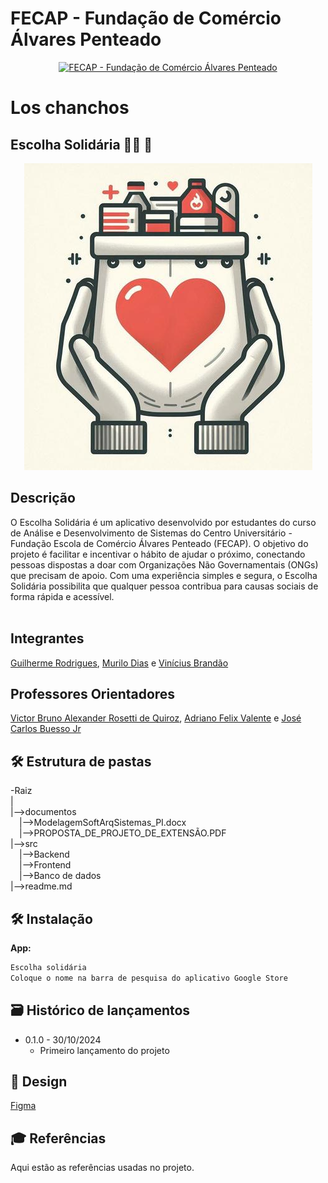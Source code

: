 # FECAP - Fundação de Comércio Álvares Penteado

<p align="center">
<a href= "https://www.fecap.br/"><img src="https://encrypted-tbn0.gstatic.com/images?q=tbn:ANd9GcRhZPrRa89Kma0ZZogxm0pi-tCn_TLKeHGVxywp-LXAFGR3B1DPouAJYHgKZGV0XTEf4AE&usqp=CAU" alt="FECAP - Fundação de Comércio Álvares Penteado" border="0"></a>
</p>

# Los chanchos
## Escolha Solidária 💊👕 🍎 
<p align="center">
<img src="https://github.com/2024-2-NADS3/Projeto2/blob/main/Documents/Entrega%203/Icone.jpeg"></a>

## Descrição
<p aling = "center">
O Escolha Solidária é um aplicativo desenvolvido por estudantes do curso de Análise e Desenvolvimento de Sistemas do Centro Universitário - Fundação Escola de Comércio Álvares Penteado (FECAP). O objetivo do projeto é facilitar e incentivar o hábito de ajudar o próximo, conectando pessoas dispostas a doar com Organizações Não Governamentais (ONGs) que precisam de apoio. Com uma experiência simples e segura, o Escolha Solidária possibilita que qualquer pessoa contribua para causas sociais de forma rápida e acessível.
  <br><br>


## Integrantes

<a href="https://www.linkedin.com/in/guilherme-rodrigues-7468211b7/">Guilherme Rodrigues</a>, <a href="https://www.linkedin.com/in/murilo-dias-32b13a327/">Murilo Dias</a> e <a href="https://www.linkedin.com/in/vinícius-brandão-3846141bb/">Vinícius Brandão</a>

## Professores Orientadores
<a href="https://www.linkedin.com/in/victorbarq/">Victor Bruno Alexander Rosetti de Quiroz</a>, <a href="https://www.linkedin.com/in/adriano-valente-534576135/">Adriano Felix Valente</a> e <a href="https://www.linkedin.com/in/jbuesso/">José Carlos Buesso Jr</a>

## 🛠 Estrutura de pastas

-Raiz<br>
|<br>
|-->documentos<br>
  &emsp;|-->ModelagemSoftArqSistemas_PI.docx<br> &emsp;|-->PROPOSTA_DE_PROJETO_DE_EXTENSÃO.PDF<br>
|-->src<br>
  &emsp;|-->Backend<br>
  &emsp;|-->Frontend<br>
  &emsp;|-->Banco de dados<br>
|-->readme.md<br>


## 🛠 Instalação


<b>App:</b>

```sh
Escolha solidária
Coloque o nome na barra de pesquisa do aplicativo Google Store
```

## 🗃 Histórico de lançamentos

* 0.1.0 - 30/10/2024
    * Primeiro lançamento do projeto


## 🎨 Design

 <a href="https://www.figma.com/design/P3df5yE6b7cFWiy9RPRXfB/Untitled?node-id=0-1&node-type=canvas&t=Y5n7rD7uuzvtS4w3-0">Figma</a>


## 🎓 Referências

Aqui estão as referências usadas no projeto.
